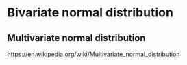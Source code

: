 # Bivariate normal distribution

## Multivariate normal distribution

https://en.wikipedia.org/wiki/Multivariate_normal_distribution

